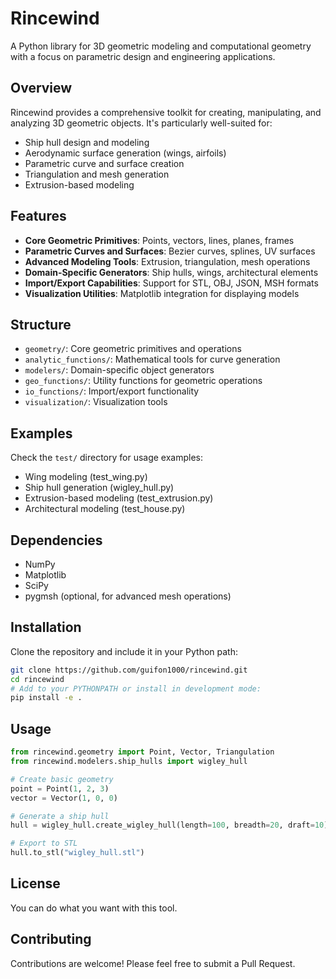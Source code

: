 # Rincewind

A Python library for 3D geometric modeling and computational geometry with a focus on parametric design and engineering applications.

## Overview

Rincewind provides a comprehensive toolkit for creating, manipulating, and analyzing 3D geometric objects. It's particularly well-suited for:

- Ship hull design and modeling
- Aerodynamic surface generation (wings, airfoils)
- Parametric curve and surface creation
- Triangulation and mesh generation
- Extrusion-based modeling

## Features

- **Core Geometric Primitives**: Points, vectors, lines, planes, frames
- **Parametric Curves and Surfaces**: Bezier curves, splines, UV surfaces
- **Advanced Modeling Tools**: Extrusion, triangulation, mesh operations
- **Domain-Specific Generators**: Ship hulls, wings, architectural elements
- **Import/Export Capabilities**: Support for STL, OBJ, JSON, MSH formats
- **Visualization Utilities**: Matplotlib integration for displaying models

## Structure

- `geometry/`: Core geometric primitives and operations
- `analytic_functions/`: Mathematical tools for curve generation
- `modelers/`: Domain-specific object generators
- `geo_functions/`: Utility functions for geometric operations
- `io_functions/`: Import/export functionality
- `visualization/`: Visualization tools

## Examples

Check the `test/` directory for usage examples:

- Wing modeling (test_wing.py)
- Ship hull generation (wigley_hull.py)
- Extrusion-based modeling (test_extrusion.py)
- Architectural modeling (test_house.py)

## Dependencies

- NumPy
- Matplotlib
- SciPy
- pygmsh (optional, for advanced mesh operations)

## Installation

Clone the repository and include it in your Python path:

```bash
git clone https://github.com/guifon1000/rincewind.git
cd rincewind
# Add to your PYTHONPATH or install in development mode:
pip install -e .
```

## Usage

```python
from rincewind.geometry import Point, Vector, Triangulation
from rincewind.modelers.ship_hulls import wigley_hull

# Create basic geometry
point = Point(1, 2, 3)
vector = Vector(1, 0, 0)

# Generate a ship hull
hull = wigley_hull.create_wigley_hull(length=100, breadth=20, draft=10)

# Export to STL
hull.to_stl("wigley_hull.stl")
```

## License

You can do what you want with this tool.

## Contributing

Contributions are welcome! Please feel free to submit a Pull Request.